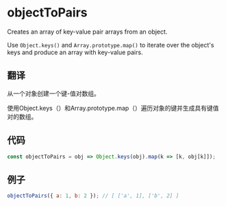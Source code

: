 # objectToPairs

Creates an array of key-value pair arrays from an object.

Use `Object.keys()` and `Array.prototype.map()` to iterate over the object's keys and produce an array with key-value pairs.

## 翻译

从一个对象创建一个键-值对数组。

使用Object.keys（）和Array.prototype.map（）遍历对象的键并生成具有键值对的数组。

## 代码

```js
const objectToPairs = obj => Object.keys(obj).map(k => [k, obj[k]]);
```

## 例子

```js
objectToPairs({ a: 1, b: 2 }); // [ ['a', 1], ['b', 2] ]
```
